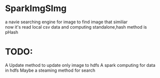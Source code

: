 # SparkImgSImg
a navie searching engine for image to find image that similiar  
now it's read local csv data and computing standalone,hash method is pHash  

# TODO:  
A Update method to update only image to hdfs
A spark computing for data in hdfs
Maybe a steaming method for search
